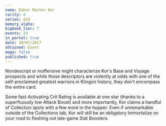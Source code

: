 ```yaml
---
name: Dahar Master Kor
rarity: 4
series: ds9
memory_alpha:
bigbook_tier: 7
events: 23
in_portal: true
date: 10/07/2017
obtained: Event
mega: false
published: true
---
```


Nondescript or inoffensive might characterize Kor's Base and Voyage prospects and while those descriptors are violently at odds with one of the self-proclaimed greatest warriors in Klingon history, they don't encompass the entire card.

Some fast-Activating Crit Rating is available at one star (thanks to a superfluously low Attack Boost) and more importantly, Kor claims a handful of Collection spots with a few more in the hopper. Even if unremarkable outside of the Collections tab, Kor will still be an obligatory Immortalize on your road to fleshing out late-game Stat Boosters.
